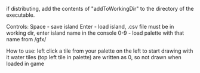 if distributing, add the contents of "addToWorkingDir" to the directory of the executable.

Controls:
Space - save island
Enter - load island, .csv file must be in working dir, enter island name in the console
0-9 - load palette with that name from /gfx/

How to use:
left click a tile from your palette on the left to start drawing with it
water tiles (top left tile in palette) are written as 0, so not drawn when loaded in game
